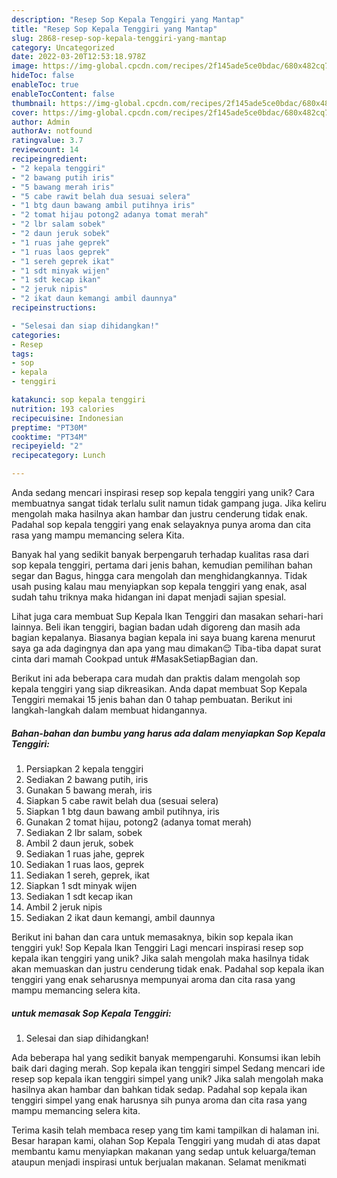 ```yaml
---
description: "Resep Sop Kepala Tenggiri yang Mantap"
title: "Resep Sop Kepala Tenggiri yang Mantap"
slug: 2868-resep-sop-kepala-tenggiri-yang-mantap
category: Uncategorized
date: 2022-03-20T12:53:18.978Z
image: https://img-global.cpcdn.com/recipes/2f145ade5ce0bdac/680x482cq70/sop-kepala-tenggiri-foto-resep-utama.jpg
hideToc: false
enableToc: true
enableTocContent: false
thumbnail: https://img-global.cpcdn.com/recipes/2f145ade5ce0bdac/680x482cq70/sop-kepala-tenggiri-foto-resep-utama.jpg
cover: https://img-global.cpcdn.com/recipes/2f145ade5ce0bdac/680x482cq70/sop-kepala-tenggiri-foto-resep-utama.jpg
author: Admin
authorAv: notfound
ratingvalue: 3.7
reviewcount: 14
recipeingredient:
- "2 kepala tenggiri"
- "2 bawang putih iris"
- "5 bawang merah iris"
- "5 cabe rawit belah dua sesuai selera"
- "1 btg daun bawang ambil putihnya iris"
- "2 tomat hijau potong2 adanya tomat merah"
- "2 lbr salam sobek"
- "2 daun jeruk sobek"
- "1 ruas jahe geprek"
- "1 ruas laos geprek"
- "1 sereh geprek ikat"
- "1 sdt minyak wijen"
- "1 sdt kecap ikan"
- "2 jeruk nipis"
- "2 ikat daun kemangi ambil daunnya"
recipeinstructions:

- "Selesai dan siap dihidangkan!"
categories:
- Resep
tags:
- sop
- kepala
- tenggiri

katakunci: sop kepala tenggiri 
nutrition: 193 calories
recipecuisine: Indonesian
preptime: "PT30M"
cooktime: "PT34M"
recipeyield: "2"
recipecategory: Lunch

---
```





Anda sedang mencari inspirasi resep sop kepala tenggiri yang unik? Cara membuatnya sangat tidak terlalu sulit namun tidak gampang juga. Jika keliru mengolah maka hasilnya akan hambar dan justru cenderung tidak enak. Padahal sop kepala tenggiri yang enak selayaknya punya aroma dan cita rasa yang mampu memancing selera Kita.





Banyak hal yang sedikit banyak berpengaruh terhadap kualitas rasa dari sop kepala tenggiri, pertama dari jenis bahan, kemudian pemilihan bahan segar dan Bagus, hingga cara mengolah dan menghidangkannya. Tidak usah pusing kalau mau menyiapkan sop kepala tenggiri yang enak,      asal sudah tahu triknya maka hidangan ini dapat menjadi sajian spesial.














Lihat juga cara membuat Sup Kepala Ikan Tenggiri dan masakan sehari-hari lainnya. Beli ikan tenggiri, bagian badan udah digoreng dan masih ada bagian kepalanya. Biasanya bagian kepala ini saya buang karena menurut saya ga ada dagingnya dan apa yang mau dimakan😌 Tiba-tiba dapat surat cinta dari mamah Cookpad untuk #MasakSetiapBagian dan.






Berikut ini ada beberapa cara mudah dan praktis dalam mengolah sop kepala tenggiri yang siap dikreasikan. Anda dapat membuat Sop Kepala Tenggiri memakai 15 jenis bahan dan 0 tahap pembuatan. Berikut ini langkah-langkah dalam membuat hidangannya.

<!--inarticleads1-->

##### Bahan-bahan dan bumbu yang harus ada dalam menyiapkan Sop Kepala Tenggiri:

1. Persiapkan 2 kepala tenggiri
1. Sediakan 2 bawang putih, iris
1. Gunakan 5 bawang merah, iris
1. Siapkan 5 cabe rawit belah dua (sesuai selera)
1. Siapkan 1 btg daun bawang ambil putihnya, iris
1. Gunakan 2 tomat hijau, potong2 (adanya tomat merah)
1. Sediakan 2 lbr salam, sobek
1. Ambil 2 daun jeruk, sobek
1. Sediakan 1 ruas jahe, geprek
1. Sediakan 1 ruas laos, geprek
1. Sediakan 1 sereh, geprek, ikat
1. Siapkan 1 sdt minyak wijen
1. Sediakan 1 sdt kecap ikan
1. Ambil 2 jeruk nipis
1. Sediakan 2 ikat daun kemangi, ambil daunnya


Berikut ini bahan dan cara untuk memasaknya, bikin sop kepala ikan tenggiri yuk! Sop Kepala Ikan Tenggiri Lagi mencari inspirasi resep sop kepala ikan tenggiri yang unik? Jika salah mengolah maka hasilnya tidak akan memuaskan dan justru cenderung tidak enak. Padahal sop kepala ikan tenggiri yang enak seharusnya mempunyai aroma dan cita rasa yang mampu memancing selera kita. 

<!--inarticleads2-->

#####  untuk memasak Sop Kepala Tenggiri:


1. Selesai dan siap dihidangkan!

Ada beberapa hal yang sedikit banyak mempengaruhi. Konsumsi ikan lebih baik dari daging merah. Sop kepala ikan tenggiri simpel Sedang mencari ide resep sop kepala ikan tenggiri simpel yang unik? Jika salah mengolah maka hasilnya akan hambar dan bahkan tidak sedap. Padahal sop kepala ikan tenggiri simpel yang enak harusnya sih punya aroma dan cita rasa yang mampu memancing selera kita. 

Terima kasih telah membaca resep yang tim kami tampilkan di halaman ini. Besar harapan kami, olahan Sop Kepala Tenggiri yang mudah di atas dapat membantu kamu menyiapkan makanan yang sedap untuk keluarga/teman ataupun menjadi inspirasi untuk berjualan makanan. Selamat menikmati
